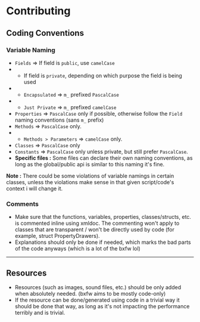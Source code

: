 # Contributing

## Coding Conventions
### Variable Naming
* `Fields` => If field is `public`, use `camelCase`
* * If field is `private`, depending on which purpose the field is being used
* * `Encapsulated` => `m_` prefixed `PascalCase`
* * `Just Private` => `m_` prefixed `camelCase`
* `Properties` => `PascalCase` only if possible, otherwise follow the `Field` naming conventions (sans `m_` prefix)
* `Methods` => `PascalCase` only.
* * `Methods > Parameters` => `camelCase` only.
* `Classes` => `PascalCase` only
* `Constants` => `PascalCase` only unless private, but still prefer `PascalCase`.
* **Specific files :** Some files can declare their own naming conventions, as long as the global/public api is similar to this naming it's fine.

**Note :**
There could be some violations of variable namings in certain classes, unless the violations make sense in that given script/code's context i will change it.

### Comments
* Make sure that the functions, variables, properties, classes/structs, etc. is commented inline using xmldoc. The commenting won't apply to classes that are transparent / won't be directly used by code (for example, struct PropertyDrawers).
* Explanations should only be done if needed, which marks the bad parts of the code anyways (which is a lot of the bxfw lol)

---
## Resources
* Resources (such as images, sound files, etc.) should be only added when absolutely needed. (bxfw aims to be mostly code-only)
* If the resource can be done/generated using code in a trivial way it should be done that way, as long as it's not impacting the performance terribly and is trivial.
